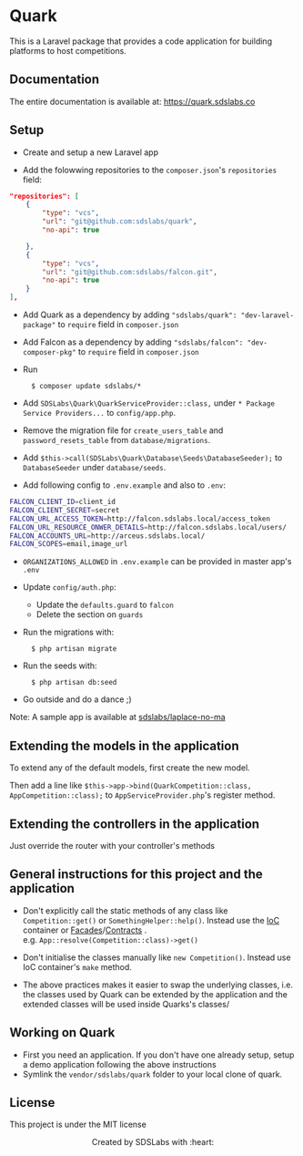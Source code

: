 # Quark

This is a Laravel package that provides a code application for building platforms to host competitions.

## Documentation

The entire documentation is available at: https://quark.sdslabs.co

## Setup

- Create and setup a new Laravel app

- Add the folowwing repositories to the `composer.json`'s `repositories` field:
```JSON
"repositories": [
	{
		"type": "vcs",
		"url": "git@github.com:sdslabs/quark",
		"no-api": true

	},
	{
		"type": "vcs",
		"url": "git@github.com:sdslabs/falcon.git",
		"no-api": true
	}
],
```

- Add Quark as a dependency by adding `"sdslabs/quark": "dev-laravel-package"`
to `require` field in `composer.json`

- Add Falcon as a dependency by adding `"sdslabs/falcon": "dev-composer-pkg"`
to `require` field in `composer.json`

- Run

		$ composer update sdslabs/*

- Add `SDSLabs\Quark\QuarkServiceProvider::class,` under
`* Package Service Providers...` to `config/app.php`.

- Remove the migration file for `create_users_table` and `password_resets_table`
from `database/migrations`.

- Add `$this->call(SDSLabs\Quark\Database\Seeds\DatabaseSeeder);` to
`DatabaseSeeder` under `database/seeds`.

- Add following config to `.env.example` and also to `.env`:
```bash
FALCON_CLIENT_ID=client_id
FALCON_CLIENT_SECRET=secret
FALCON_URL_ACCESS_TOKEN=http://falcon.sdslabs.local/access_token
FALCON_URL_RESOURCE_ONWER_DETAILS=http://falcon.sdslabs.local/users/
FALCON_ACCOUNTS_URL=http://arceus.sdslabs.local/
FALCON_SCOPES=email,image_url
```
- `ORGANIZATIONS_ALLOWED` in `.env.example` can be provided in master app's `.env`

- Update `config/auth.php`:
	- Update the `defaults.guard` to `falcon`
	- Delete the section on `guards`

- Run the migrations with:

		$ php artisan migrate

- Run the seeds with:

		$ php artisan db:seed

- Go outside and do a dance ;)

Note: A sample app is available at [sdslabs/laplace-no-ma](https://github.com/sdslabs/laplace-no-ma)

## Extending the models in the application

To extend any of the default models, first create the new model.

Then add a line like `$this->app->bind(QuarkCompetition::class, AppCompetition::class);`
to `AppServiceProvider.php`'s register method.

## Extending the controllers in the application

Just override the router with your controller's methods

## General instructions for this project and the application

- Don't explicitly call the static methods of any class like
`Competition::get()` or `SomethingHelper::help()`. Instead use the [IoC](https://laravel.com/docs/5.3/container#resolving) container or [Facades](https://laravel.com/docs/5.3/facades)/[Contracts](https://laravel.com/docs/5.3/contracts) .  
e.g. `App::resolve(Competition::class)->get()`

- Don't initialise the classes manually like `new Competition()`. Instead use
IoC container's `make` method.

- The above practices makes it easier to swap the underlying classes, i.e. the
classes used by Quark can be extended by the application and the extended
classes will be used inside Quarks's classes/

## Working on Quark

- First you need an application. If you don't have one already setup, setup a
demo application following the above instructions
- Symlink the `vendor/sdslabs/quark` folder to your local clone of quark.

## License

This project is under the MIT license

<p align=center>Created by SDSLabs with :heart:</p>
